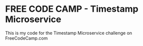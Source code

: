 # FREE CODE CAMP - Timestamp Microservice

This is my code for the Timestamp Microservice challenge on FreeCodeCamp.com